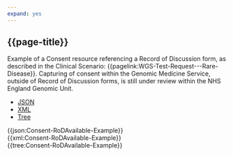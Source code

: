 ```yaml
---
expand: yes
---
```


## {{page-title}}

Example of a Consent resource referencing a Record of Discussion form,  as described in the Clinical Scenario: {{pagelink:WGS-Test-Request---Rare-Disease}}. Capturing of consent within the Genomic Medicine Service, outside of Record of Discussion forms, is still under review within the NHS England Genomic Unit.

<div class="nhsd-!t-margin-bottom-6">
  <ul class="nav nav-tabs" role="tablist">
        <li role="presentation" class="active">
            <a href="#JSON-C-RA-E" role="tab" data-toggle="tab">JSON</a>
        </li>
         <li role="presentation">
            <a href="#XML-C-RA-E" role="tab" data-toggle="tab">XML</a>
        </li>
        <li role="presentation">
            <a href="#Tree-C-RA-E" role="tab" data-toggle="tab">Tree</a>
        </li>
  </ul>
    
  <div class="tab-content snippet">
    <div id="JSON-C-RA-E" role="tabpanel" class="tab-pane active">
{{json:Consent-RoDAvailable-Example}}
    </div>
    <div id="XML-C-RA-E" role="tabpanel" class="tab-pane">
{{xml:Consent-RoDAvailable-Example}}
    </div>
    <div id="Tree-C-RA-E" role="tabpanel" class="tab-pane">
{{tree:Consent-RoDAvailable-Example}}
    </div>
  </div>
</div>